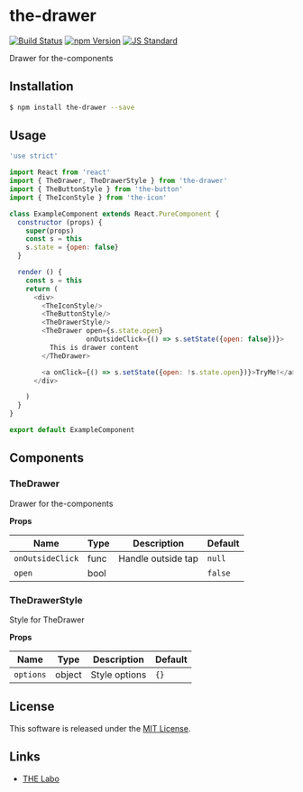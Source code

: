 the-drawer
==========

<!---
This file is generated by the-tmpl. Do not update manually.
--->

<!-- Badge Start -->
<a name="badges"></a>

[![Build Status][bd_travis_shield_url]][bd_travis_url]
[![npm Version][bd_npm_shield_url]][bd_npm_url]
[![JS Standard][bd_standard_shield_url]][bd_standard_url]

[bd_repo_url]: https://github.com/the-labo/the-drawer
[bd_travis_url]: http://travis-ci.org/the-labo/the-drawer
[bd_travis_shield_url]: http://img.shields.io/travis/the-labo/the-drawer.svg?style=flat
[bd_travis_com_url]: http://travis-ci.com/the-labo/the-drawer
[bd_travis_com_shield_url]: https://api.travis-ci.com/the-labo/the-drawer.svg?token=
[bd_license_url]: https://github.com/the-labo/the-drawer/blob/master/LICENSE
[bd_npm_url]: http://www.npmjs.org/package/the-drawer
[bd_npm_shield_url]: http://img.shields.io/npm/v/the-drawer.svg?style=flat
[bd_standard_url]: http://standardjs.com/
[bd_standard_shield_url]: https://img.shields.io/badge/code%20style-standard-brightgreen.svg

<!-- Badge End -->


<!-- Description Start -->
<a name="description"></a>

Drawer for the-components

<!-- Description End -->


<!-- Overview Start -->
<a name="overview"></a>



<!-- Overview End -->


<!-- Sections Start -->
<a name="sections"></a>

<!-- Section from "doc/guides/01.Installation.md.hbs" Start -->

<a name="section-doc-guides-01-installation-md"></a>

Installation
-----

```bash
$ npm install the-drawer --save
```


<!-- Section from "doc/guides/01.Installation.md.hbs" End -->

<!-- Section from "doc/guides/02.Usage.md.hbs" Start -->

<a name="section-doc-guides-02-usage-md"></a>

Usage
---------

```javascript
'use strict'

import React from 'react'
import { TheDrawer, TheDrawerStyle } from 'the-drawer'
import { TheButtonStyle } from 'the-button'
import { TheIconStyle } from 'the-icon'

class ExampleComponent extends React.PureComponent {
  constructor (props) {
    super(props)
    const s = this
    s.state = {open: false}
  }

  render () {
    const s = this
    return (
      <div>
        <TheIconStyle/>
        <TheButtonStyle/>
        <TheDrawerStyle/>
        <TheDrawer open={s.state.open}
                   onOutsideClick={() => s.setState({open: false})}>
          This is drawer content
        </TheDrawer>

        <a onClick={() => s.setState({open: !s.state.open})}>TryMe!</a>
      </div>

    )
  }
}

export default ExampleComponent

```


<!-- Section from "doc/guides/02.Usage.md.hbs" End -->

<!-- Section from "doc/guides/03.Components.md.hbs" Start -->

<a name="section-doc-guides-03-components-md"></a>

Components
-----------

### TheDrawer

Drawer for the-components

**Props**

| Name | Type | Description | Default |
| --- | --- | ---- | ---- |
| `onOutsideClick` | func  | Handle outside tap | `null` |
| `open` | bool  |  | `false` |

### TheDrawerStyle

Style for TheDrawer

**Props**

| Name | Type | Description | Default |
| --- | --- | ---- | ---- |
| `options` | object  | Style options | `{}` |



<!-- Section from "doc/guides/03.Components.md.hbs" End -->


<!-- Sections Start -->


<!-- LICENSE Start -->
<a name="license"></a>

License
-------
This software is released under the [MIT License](https://github.com/the-labo/the-drawer/blob/master/LICENSE).

<!-- LICENSE End -->


<!-- Links Start -->
<a name="links"></a>

Links
------

+ [THE Labo][t_h_e_labo_url]

[t_h_e_labo_url]: https://github.com/the-labo

<!-- Links End -->
